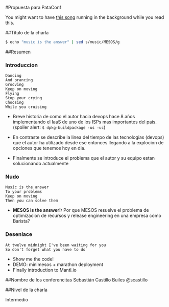 #Propuesta para PataConf

You might want to have [this song](https://www.youtube.com/watch?v=ma0yCfsvF-A) running in the background while you read this.

##Título de la charla
```sh
$ echo "music is the answer" | sed s/music/MESOS/g
```
##Resumen

### Introduccion

```
Dancing
And prancing
Grooving
Keep on moving
Flying
Stop your crying
Choosing
While you cruising
```

 * Breve historia de como el autor hacia devops hace 8 años implementando el IaaS de uno de los ISPs mas importantes del pais. (spoiler alert: `$ dpkg-buildpackage -us -uc`)

 * En contraste se describe la linea del tiempo de las tecnologias (devops) que el autor ha utilizado desde ese entonces llegando a la explocion de opciones que tenemos hoy en dia.

 * Finalmente se introduce el problema que el autor y su equipo estan solucionando actualmente

### Nudo

```
Music is the answer
To your problems
Keep on moving
Then you can solve them
```

* **MESOS is the answer!:** Por que MESOS resuelve el problema de optimizacion de recursos y release engineering en una empresa como Barista?

### Desenlace

```
At twelve midnight I've been waiting for you
So don't forget what you have to do
```
 * Show me the code!
 * DEMO: minimesos + marathon deployment
 * Finally introduction to Mantl.io


##Nombre de los conferencitas
Sebastián Castillo Builes @scastillo

##Nivel de la charla

Intermedio

